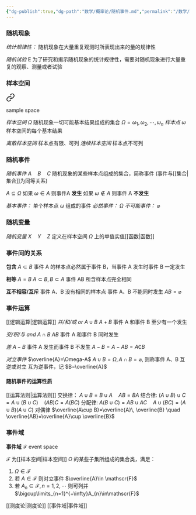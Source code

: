 ```yaml
---
{"dg-publish":true,"dg-path":"数学/概率论/随机事件.md","permalink":"/数学/概率论/随机事件/","dgPassFrontmatter":true,"noteIcon":"","created":"2024-04-16T13:01:27.493+08:00","updated":"2024-04-20T19:04:21.777+08:00"}
---
```


### 随机现象
*统计规律性：*
随机现象在大量重复观测时所表现出来的量的规律性

<div class="transclusion internal-embed is-loaded"><div class="markdown-embed">



*随机试验*  E
为了研究和揭示随机现象的统计规律性，需要对随机现象进行大量重复的观察、测量或者试验 

</div></div>

### 样本空间

<div class="transclusion internal-embed is-loaded"><a class="markdown-embed-link" href="//" aria-label="Open link"><svg xmlns="http://www.w3.org/2000/svg" width="24" height="24" viewBox="0 0 24 24" fill="none" stroke="currentColor" stroke-width="2" stroke-linecap="round" stroke-linejoin="round" class="svg-icon lucide-link"><path d="M10 13a5 5 0 0 0 7.54.54l3-3a5 5 0 0 0-7.07-7.07l-1.72 1.71"></path><path d="M14 11a5 5 0 0 0-7.54-.54l-3 3a5 5 0 0 0 7.07 7.07l1.71-1.71"></path></svg></a><div class="markdown-embed">




sample space

*样本空间*   $\Omega$ 
随机现象一切可能基本结果组成的集合
$\Omega={\omega_{1},\omega_{2},\cdots,\omega_{n}}$ 
*样本点*   $\omega$ 
样本空间的每个基本结果 

*离散样本空间*  样本点有限、可列
*连续样本空间*   样本点不可列





</div></div>


### 随机事件
*随机事件*     $A \quad B \quad C$ 
随机现象的某些样本点组成的集合，简称事件
(事件与[[集合\|集合]]为同等关系)

$A \subseteq \Omega$ 
如果 $\omega \in A$ 则事件A **发生**
如果 $\omega \notin A$  则事件 A **不发生**

*基本事件：*
	单个样本点 $\omega$ 组成的事件
*必然事件：*
	$\Omega$
*不可能事件：*
	$\varnothing$


### 随机变量

<div class="transclusion internal-embed is-loaded"><div class="markdown-embed">



*随机变量*   $X\quad Y\quad Z$ 
定义在样本空间 $\Omega$ 上的单值实值[[函数\|函数]] 

</div></div>


### 事件间的关系
**包含** $A \subset B$
事件 A 的样本点必然属于事件 B，当事件 A 发生时事件 B 一定发生

**相等** $A=B$
$A \subset B,B \subset A$
事件 AB 所含样本点完全相同

**互不相容/互斥**
事件 A、B 没有相同的样本点
事件 A、B 不能同时发生
$AB=\varnothing$
### 事件运算
[[逻辑运算\|逻辑运算]]
*并/和/或 or*
$A\cup B$   $A+B$
事件 A 和事件 B 至少有一个发生

*交/积/与 and*
$A\cap B$  $AB$
事件 A 和事件 B 同时发生

*差*
$A-B$
事件 A 发生而事件 B 不发生
$A-B=A-AB=A \complement B$

*对立事件*
$\overline{A}=\Omega-A$
$A\cup B=\Omega,A\cap B=\varnothing$, 则称事件 A、B 互逆或对立
互为逆事件，记 $B=\overline{A}$

#### 随机事件的运算性质
[[运算法则\|运算法则]]
交换律：
$A\cup B=B\cup A\quad AB=BA$
结合律:
$(A\cup B)\cup C=A\cup(B\cup C)\quad (AB)C=A(BC)$
分配律:
$A(B\cup C)=AB\cup AC\quad A\cup(BC)=(A\cup B)(A\cup C)$
对偶律
$\overline{A\cup B}=\overline{A}\, \overline{B} \quad \overline{AB}=\overline{A}\cup \overline{B}$

### 事件域

<div class="transclusion internal-embed is-loaded"><div class="markdown-embed">



**事件域**   $\mathscr{F}$ 
event space

$\mathscr{F}$ 为[[样本空间\|样本空间]] $\Omega$ 的某些子集所组成的集合类，满足：
1. $\Omega \in \mathscr{F}$
2. 若 $A\in \mathscr{F}$     则对立事件 $\overline{A}\in \mathscr{F}$
3. 若 $A_{n}\in\mathscr{F},n=1,2,\cdots$ 则可列并 $\bigcup\limits_{n=1}^{+\infty}A_{n}\in\mathscr{F}$


[[测度论\|测度论]]
[[事件域\|事件域]]

</div></div>


